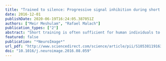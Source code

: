 ```yaml
---
title: "Trained to silence: Progressive signal inhibition during short visuo-motor training"
date: 2016-12-01
publishDate: 2020-06-19T16:24:05.387051Z
authors: ["Meir Meshulam", "Rafael Malach"]
publication_types: ["2"]
abstract: "Short training is often sufficient for human individuals to become adept at performing a complex new task. However, the precise nature of the changes in cortical activity during short-term training of under an hour is still not fully understood. In this study, we have examined the effects of such short training in a visual recognition task on cortical activity using functional imaging (BOLD fMRI). Participants performed a gender/age discrimination task on face images for 28min, preceded and followed by resting state scans. Our results reveal a consistent and progressive signal reduction during stimuli presentation compared to a fixation baseline, which was reflected in participant's subjective experience as evaluated by post-scan questionnaires. The BOLD reduction surprisingly included both task-positive and task-negative regions. While higher order face-selective regions showed a reduced positive peak response, negatively-responding areas – including the peripheral visual representations as well as the Default Mode Network – showed deeper negative BOLD responses during the visual stimulation periods. Interestingly, these training effects have left significant traces in the spontaneous resting-state fluctuations following the training period in areas that partially correspond to those that showed response changes during task performance. The results reveal the widespread cortical changes underlying short-term training."
featured: false
publication: "*NeuroImage*"
url_pdf: "http://www.sciencedirect.com/science/article/pii/S1053811916304517"
doi: "10.1016/j.neuroimage.2016.08.059"
---
```


